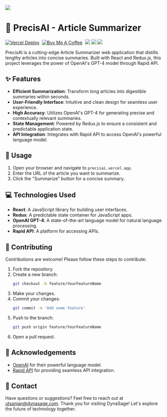 <a href="https://precisai.vercel.app/"><img src="https://cutt.ly/TeJTIwmN"></a>
# 🧠 PrecisAI - Article Summarizer

[![Vercel Deploy](https://deploy-badge.vercel.app/vercel/precisai)](https://precisai.vercel.app/)‎ ‎
[![Buy Me A Coffee](https://img.shields.io/badge/Buy_Me_A_Coffee-FFDD00?style=flat&logo=buy-me-a-coffee&logoColor=black)](https://www.buymeacoffee.com/utsanjan)‎ ‎
[![](https://dcbadge.vercel.app/api/server/uavTPkr?style=plastic)](https://discord.gg/bvzTHWnD3n)‎ ‎‎
[![](https://img.shields.io/github/languages/top/utsanjan/LockURL?color=light%20green&style=flat)](https://github.com/utsanjan/PrecisAI)‎ ‎
[![](https://img.shields.io/github/languages/count/utsanjan/LockURL?style=flat)](https://github.com/utsanjan/LockURL/search?l=shell)‎ ‎

PrecisAI is a cutting-edge Article Summarizer web application that distills lengthy articles into concise summaries. Built with React and Redux.js, this project leverages the power of OpenAI's GPT-4 model through Rapid API.

## ✨ Features
- **Efficient Summarization**: Transform long articles into digestible summaries within seconds.
- **User-Friendly Interface**: Intuitive and clean design for seamless user experience.
- **High Accuracy**: Utilizes OpenAI's GPT-4 for generating precise and contextually relevant summaries.
- **State Management**: Powered by Redux.js to ensure a consistent and predictable application state.
- **API Integration**: Integrates with Rapid API to access OpenAI's powerful language model.

## 📖 Usage
1. Open your browser and navigate to `precisai.vercel.app`.
2. Enter the URL of the article you want to summarize.
3. Click the "Summarize" button for a concise summary.

## 💻 Technologies Used

- **React**: A JavaScript library for building user interfaces.
- **Redux**: A predictable state container for JavaScript apps.
- **OpenAI GPT-4**: A state-of-the-art language model for natural language processing.
- **Rapid API**: A platform for accessing APIs.

## 🤝 Contributing

Contributions are welcome! Please follow these steps to contribute:

1. Fork the repository.
2. Create a new branch:
    ```bash
    git checkout -b feature/YourFeatureName
    ```
3. Make your changes.
4. Commit your changes:
    ```bash
    git commit -m 'Add some feature'
    ```
5. Push to the branch:
    ```bash
    git push origin feature/YourFeatureName
    ```
6. Open a pull request.

## 🙌 Acknowledgements
- [OpenAI](https://openai.com/) for their powerful language model.
- [Rapid API](https://rapidapi.com/) for providing seamless API integration.


## 📧 Contact
Have questions or suggestions? Feel free to reach out at [utsanjan@dynasage.com](mailto:utsanjan@dynasage.com).
Thank you for visiting DynaSage! Let's explore the future of technology together.
